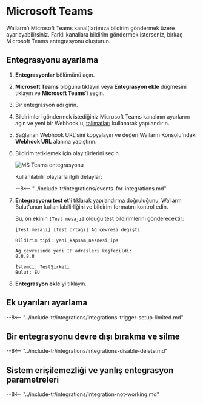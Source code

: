 # Microsoft Teams

Wallarm'ı Microsoft Teams kanal(lar)ınıza bildirim göndermek üzere ayarlayabilirsiniz. Farklı kanallara bildirim göndermek isterseniz, birkaç Microsoft Teams entegrasyonu oluşturun.

## Entegrasyonu ayarlama

1. **Entegrasyonlar** bölümünü açın.
1. **Microsoft Teams** bloğunu tıklayın veya **Entegrasyon ekle** düğmesini tıklayın ve **Microsoft Teams**'i seçin.
1. Bir entegrasyon adı girin.
1. Bildirimleri göndermek istediğiniz Microsoft Teams kanalının ayarlarını açın ve yeni bir Webhook'u, [talimatları](https://docs.microsoft.com/en-us/microsoftteams/platform/webhooks-and-connectors/how-to/add-incoming-webhook) kullanarak yapılandırın.
1. Sağlanan Webhook URL'sini kopyalayın ve değeri Wallarm Konsolu'ndaki **Webhook URL** alanına yapıştırın.
1. Bildirim tetiklemek için olay türlerini seçin.

      ![MS Teams entegrasyonu](../../../images/user-guides/settings/integrations/add-ms-teams-integration.png)
    
      Kullanılabilir olaylarla ilgili detaylar:
      
      --8<-- "../include-tr/integrations/events-for-integrations.md"

1. **Entegrasyonu test et**'i tıklarak yapılandırma doğruluğunu, Wallarm Bulut'unun kullanılabilirliğini ve bildirim formatını kontrol edin.

      Bu, ön ekinin `[Test mesajı]` olduğu test bildirimlerini gönderecektir:

      ```
      [Test mesajı] [Test ortağı] Ağ çevresi değişti

      Bildirim tipi: yeni_kapsam_nesnesi_ips

      Ağ çevresinde yeni IP adresleri keşfedildi:
      8.8.8.8

      İstemci: TestŞirketi
      Bulut: EU
      ```

1. **Entegrasyon ekle**'yi tıklayın.

## Ek uyarıları ayarlama

--8<-- "../include-tr/integrations/integrations-trigger-setup-limited.md"

## Bir entegrasyonu devre dışı bırakma ve silme

--8<-- "../include-tr/integrations/integrations-disable-delete.md"

## Sistem erişilemezliği ve yanlış entegrasyon parametreleri

--8<-- "../include-tr/integrations/integration-not-working.md"